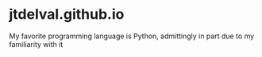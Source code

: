 # jtdelval.github.io

My favorite programming language is Python, admittingly in part due to my familiarity with it